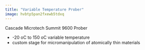 ```yaml
---
title: "Variable Temperature Prober"
image: hvbtp5pan2fxewb5tdxq
---
```


Cascade Microtech Summit 9600 Prober

- -20 oC to 150 oC variable temperature
- custom stage for micromanipulation of atomically thin materials
